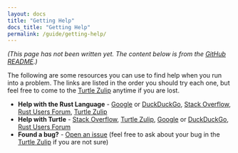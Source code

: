 ```yaml
---
layout: docs
title: "Getting Help"
docs_title: "Getting Help"
permalink: /guide/getting-help/
---
```


*(This page has not been written yet. The content below is from the [GitHub README](https://github.com/sunjay/turtle#need-help).)*

The following are some resources you can use to find help when you run into a
problem. The links are listed in the order you should try each one, but feel
free to come to the [Turtle Zulip] anytime if you are lost.

* **Help with the Rust Language** - [Google] or [DuckDuckGo], [Stack Overflow], [Rust Users Forum], [Turtle Zulip]
* **Help with Turtle** - [Stack Overflow], [Turtle Zulip], [Google] or [DuckDuckGo], [Rust Users Forum]
* **Found a bug?** - [Open an issue][issues] (feel free to ask about your bug in the [Turtle Zulip] if you are not sure)

[Google]: http://google.com/
[DuckDuckGo]: https://duckduckgo.com/
[Stack Overflow]: https://stackoverflow.com/
[Rust Users Forum]: https://users.rust-lang.org/
[Turtle Zulip]: https://turtle.zulipchat.com
[issues]: https://github.com/sunjay/turtle/issues
